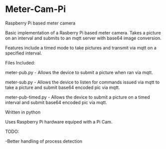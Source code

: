 # Meter-Cam-Pi
Raspberry Pi based meter camera

Basic implementation of a Rasberry Pi based meter camera.
Takes a picture on an interval and submits to an mqtt server with base64 image conversion.

Features include a timed mode to take pictures and transmit via mqtt on a specified interval.


Files Included:

meter-pub.py - Allows the device to submit a picture when ran via mqtt.

meter-sub.py - Allows the device to listen for commands issued via mqtt to take a picture and submit base64 encoded pic via mqtt.

meter-pub-timed.py - Allows the device to submit a picture on a timed interval and submit base64 encoded pic via mqtt.



Written in python

Uses Raspberry Pi hardware equiped with a Pi Cam.

TODO:

-Better handling of process detection
